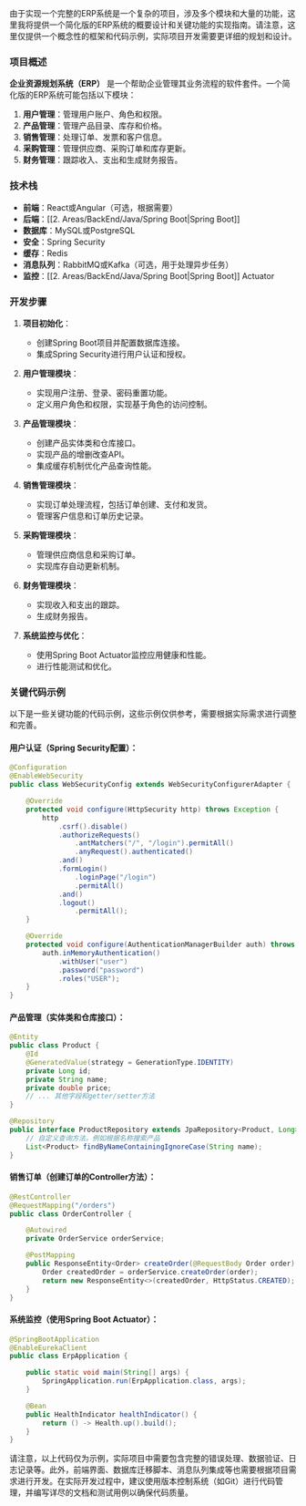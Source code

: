 由于实现一个完整的ERP系统是一个复杂的项目，涉及多个模块和大量的功能，这里我将提供一个简化版的ERP系统的概要设计和关键功能的实现指南。请注意，这里仅提供一个概念性的框架和代码示例，实际项目开发需要更详细的规划和设计。

### 项目概述

**企业资源规划系统（ERP）** 是一个帮助企业管理其业务流程的软件套件。一个简化版的ERP系统可能包括以下模块：

1. **用户管理**：管理用户账户、角色和权限。
2. **产品管理**：管理产品目录、库存和价格。
3. **销售管理**：处理订单、发票和客户信息。
4. **采购管理**：管理供应商、采购订单和库存更新。
5. **财务管理**：跟踪收入、支出和生成财务报告。

### 技术栈

- **前端**：React或Angular（可选，根据需要）
- **后端**：[[2. Areas/BackEnd/Java/Spring Boot|Spring Boot]]
- **数据库**：MySQL或PostgreSQL
- **安全**：Spring Security
- **缓存**：Redis
- **消息队列**：RabbitMQ或Kafka（可选，用于处理异步任务）
- **监控**：[[2. Areas/BackEnd/Java/Spring Boot|Spring Boot]] Actuator

### 开发步骤

1. **项目初始化**：
   - 创建Spring Boot项目并配置数据库连接。
   - 集成Spring Security进行用户认证和授权。

2. **用户管理模块**：
   - 实现用户注册、登录、密码重置功能。
   - 定义用户角色和权限，实现基于角色的访问控制。

3. **产品管理模块**：
   - 创建产品实体类和仓库接口。
   - 实现产品的增删改查API。
   - 集成缓存机制优化产品查询性能。

4. **销售管理模块**：
   - 实现订单处理流程，包括订单创建、支付和发货。
   - 管理客户信息和订单历史记录。

5. **采购管理模块**：
   - 管理供应商信息和采购订单。
   - 实现库存自动更新机制。

6. **财务管理模块**：
   - 实现收入和支出的跟踪。
   - 生成财务报告。

7. **系统监控与优化**：
   - 使用Spring Boot Actuator监控应用健康和性能。
   - 进行性能测试和优化。

### 关键代码示例

以下是一些关键功能的代码示例，这些示例仅供参考，需要根据实际需求进行调整和完善。

#### 用户认证（Spring Security配置）：

```java
@Configuration
@EnableWebSecurity
public class WebSecurityConfig extends WebSecurityConfigurerAdapter {

    @Override
    protected void configure(HttpSecurity http) throws Exception {
        http
            .csrf().disable()
            .authorizeRequests()
                .antMatchers("/", "/login").permitAll()
                .anyRequest().authenticated()
            .and()
            .formLogin()
                .loginPage("/login")
                .permitAll()
            .and()
            .logout()
                .permitAll();
    }

    @Override
    protected void configure(AuthenticationManagerBuilder auth) throws Exception {
        auth.inMemoryAuthentication()
            .withUser("user")
            .password("password")
            .roles("USER");
    }
}
```

#### 产品管理（实体类和仓库接口）：

```java
@Entity
public class Product {
    @Id
    @GeneratedValue(strategy = GenerationType.IDENTITY)
    private Long id;
    private String name;
    private double price;
    // ... 其他字段和getter/setter方法
}

@Repository
public interface ProductRepository extends JpaRepository<Product, Long> {
    // 自定义查询方法，例如根据名称搜索产品
    List<Product> findByNameContainingIgnoreCase(String name);
}
```

#### 销售订单（创建订单的Controller方法）：

```java
@RestController
@RequestMapping("/orders")
public class OrderController {

    @Autowired
    private OrderService orderService;

    @PostMapping
    public ResponseEntity<Order> createOrder(@RequestBody Order order) {
        Order createdOrder = orderService.createOrder(order);
        return new ResponseEntity<>(createdOrder, HttpStatus.CREATED);
    }
}
```

#### 系统监控（使用Spring Boot Actuator）：

```java
@SpringBootApplication
@EnableEurekaClient
public class ErpApplication {

    public static void main(String[] args) {
        SpringApplication.run(ErpApplication.class, args);
    }

    @Bean
    public HealthIndicator healthIndicator() {
        return () -> Health.up().build();
    }
}
```

请注意，以上代码仅为示例，实际项目中需要包含完整的错误处理、数据验证、日志记录等。此外，前端界面、数据库迁移脚本、消息队列集成等也需要根据项目需求进行开发。在实际开发过程中，建议使用版本控制系统（如Git）进行代码管理，并编写详尽的文档和测试用例以确保代码质量。